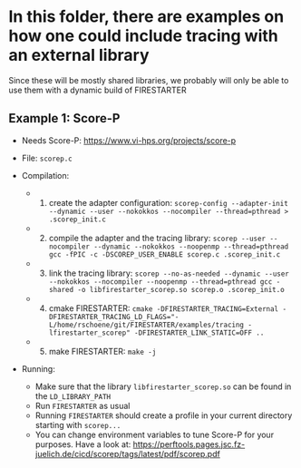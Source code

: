 # In this folder, there are examples on how one could include tracing with an external library

Since these will be mostly shared libraries, we probably will only be able to use them with a dynamic build of FIRESTARTER

## Example 1: Score-P

- Needs Score-P: https://www.vi-hps.org/projects/score-p
- File: `scorep.c`
- Compilation:
  - 1. create the adapter configuration: `scorep-config --adapter-init --dynamic --user --nokokkos --nocompiler --thread=pthread > .scorep_init.c`
  - 2. compile the adapter and the tracing library: `scorep --user --nocompiler --dynamic --nokokkos --noopenmp --thread=pthread gcc -fPIC -c -DSCOREP_USER_ENABLE scorep.c .scorep_init.c`
  - 3. link the tracing library: `scorep --no-as-needed --dynamic --user --nokokkos --nocompiler --noopenmp --thread=pthread gcc -shared -o libfirestarter_scorep.so scorep.o .scorep_init.o`
  - 4. cmake FIRESTARTER: `cmake -DFIRESTARTER_TRACING=External -DFIRESTARTER_TRACING_LD_FLAGS="-L/home/rschoene/git/FIRESTARTER/examples/tracing -lfirestarter_scorep" -DFIRESTARTER_LINK_STATIC=OFF ..`
  - 5. make FIRESTARTER: `make -j`

- Running:
  - Make sure that the library `libfirestarter_scorep.so` can be found in the `LD_LIBRARY_PATH`
  - Run `FIRESTARTER` as usual
  - Running `FIRESTARTER` should create a profile in your current directory starting with `scorep...`
  - You can change environment variables to tune Score-P for your purposes. Have a look at: https://perftools.pages.jsc.fz-juelich.de/cicd/scorep/tags/latest/pdf/scorep.pdf
